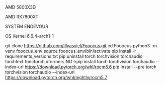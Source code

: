 AMD 5800X3D


AMD RX7800XT


SYSTEM ENDEVOUR


OS Kernel 6.6.4-arch1-1


git clone https://github.com/lllyasviel/Fooocus.git
cd Fooocus
python3 -m venv fooocus_env
source fooocus_env/bin/activate
pip install -r requirements_versions.txt
pip uninstall torch torchvision torchaudio torchtext functorch xformers 
NO->pip install torch torchvision torchaudio --index-url https://download.pytorch.org/whl/rocm5.6
pip install --pre torch torchvision torchaudio --index-url https://download.pytorch.org/whl/nightly/rocm5.7
